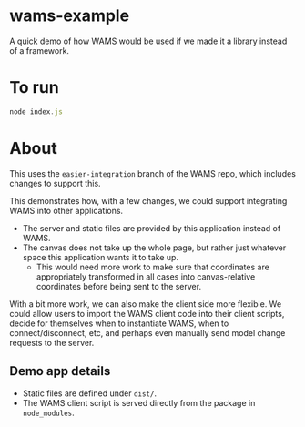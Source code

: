 # wams-example
A quick demo of how WAMS would be used if we made it a library instead of a framework.

# To run
```javascript
node index.js
```

# About
This uses the `easier-integration` branch of the WAMS repo, which includes changes to support this.

This demonstrates how, with a few changes, we could support integrating WAMS into other applications.
- The server and static files are provided by this application instead of WAMS.
- The canvas does not take up the whole page, but rather just whatever space this application wants it to take up.
    - This would need more work to make sure that coordinates are appropriately transformed in all cases into canvas-relative coordinates before being sent to the server.

With a bit more work, we can also make the client side more flexible. We could allow users to import the WAMS client code into their client scripts, decide for themselves when to instantiate WAMS, when to connect/disconnect, etc, and perhaps even manually send model change requests to the server.

## Demo app details
- Static files are defined under `dist/`.
- The WAMS client script is served directly from the package in `node_modules`.
